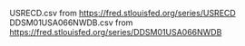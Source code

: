 USRECD.csv from https://fred.stlouisfed.org/series/USRECD
DDSM01USA066NWDB.csv from https://fred.stlouisfed.org/series/DDSM01USA066NWDB
